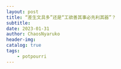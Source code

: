 ```yaml
---
layout: post
title: “差生文具多”还是“工欲善其事必先利其器”？
subtitle: 
date: 2023-01-31
author: ChaosNyaruko
header-img: 
catalog: true
tags:
    - potpourri
---
```


